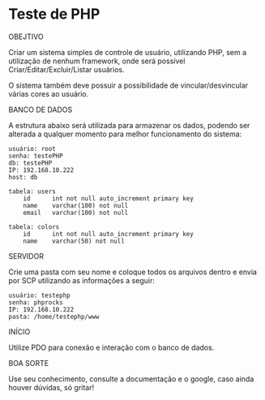 # Teste de PHP
OBEJTIVO

Criar um sistema simples de controle de usuário, utilizando PHP, sem a utilização de nenhum framework, onde será possível Criar/Editar/Excluir/Listar usuários.

O sistema também deve possuir a possibilidade de vincular/desvincular várias cores ao usuário.

BANCO DE DADOS

A estrutura abaixo será utilizada para armazenar os dados, podendo ser alterada a qualquer momento para melhor funcionamento do sistema:

    usuário: root
    senha: testePHP
    db: testePHP
    IP: 192.168.10.222
    host: db
    
    tabela: users
        id      int not null auto_increment primary key
        name    varchar(100) not null
        email   varchar(100) not null

    tabela: colors
        id      int not null auto_increment primary key
        name    varchar(50) not null

SERVIDOR

Crie uma pasta com seu nome e coloque todos os arquivos dentro e envia por SCP utilizando as informações a seguir:
    
    usuário: testephp
    senha: phprocks
    IP: 192.168.10.222
    pasta: /home/testephp/www

INÍCIO

Utilize PDO para conexão e interação com o banco de dados.

BOA SORTE

Use seu conhecimento, consulte a documentação e o google, caso ainda houver dúvidas, só gritar!

